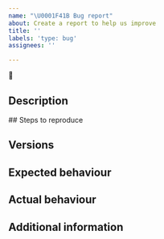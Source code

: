 ```yaml
---
name: "\U0001F41B Bug report"
about: Create a report to help us improve
title: ''
labels: 'type: bug'
assignees: ''

---
```


🐛<!--
Please fill in each section to help maintainers to be helpful and quick to respond.
-->

## Description

<!--
Describe issue in general terms.
-->

## Steps to reproduce

<!--
Provide clear steps to reproduce the issue.
-->

## Versions

<!--
Provide at least Python, Django and application version.
-->

## Expected behaviour

<!--
Provide what you would have expected to happen.
-->

## Actual behaviour

<!--
Provide what happened.
-->

## Additional information

<!--
Add any other information.
-->
